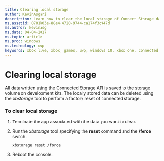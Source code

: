 ```yaml
---
title: Clearing local storage
author: KevinAsgari
description: Learn how to clear the local storage of Connect Storage data.
ms.assetid: 0701b03e-88e4-4720-9744-ca174f3c947d
ms.author: kevinasg
ms.date: 04-04-2017
ms.topic: article
ms.prod: windows
ms.technology: uwp
keywords: xbox live, xbox, games, uwp, windows 10, xbox one, connected storage
---
```


# Clearing local storage

All data written using the Connected Storage API is saved to the storage volume on development kits. The locally stored data can be deleted using the *xbstorage* tool to perform a factory reset of connected storage.

### To clear local storage

1.  Terminate the app associated with the data you want to clear.
2.  Run the *xbstorage* tool specifying the **reset** command and the **/force** switch.

        xbstorage reset /force

3.  Reboot the console.
